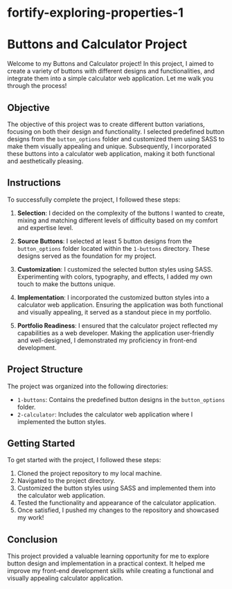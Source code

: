 # fortify-exploring-properties-1

# Buttons and Calculator Project

Welcome to my Buttons and Calculator project! In this project, I aimed to create a variety of buttons with different designs and functionalities, and integrate them into a simple calculator web application. Let me walk you through the process!

## Objective

The objective of this project was to create different button variations, focusing on both their design and functionality. I selected predefined button designs from the `button_options` folder and customized them using SASS to make them visually appealing and unique. Subsequently, I incorporated these buttons into a calculator web application, making it both functional and aesthetically pleasing.

## Instructions

To successfully complete the project, I followed these steps:

1. **Selection**: I decided on the complexity of the buttons I wanted to create, mixing and matching different levels of difficulty based on my comfort and expertise level.

2. **Source Buttons**: I selected at least 5 button designs from the `button_options` folder located within the `1-buttons` directory. These designs served as the foundation for my project.

3. **Customization**: I customized the selected button styles using SASS. Experimenting with colors, typography, and effects, I added my own touch to make the buttons unique.

4. **Implementation**: I incorporated the customized button styles into a calculator web application. Ensuring the application was both functional and visually appealing, it served as a standout piece in my portfolio.

5. **Portfolio Readiness**: I ensured that the calculator project reflected my capabilities as a web developer. Making the application user-friendly and well-designed, I demonstrated my proficiency in front-end development.

## Project Structure

The project was organized into the following directories:

- `1-buttons`: Contains the predefined button designs in the `button_options` folder.
- `2-calculator`: Includes the calculator web application where I implemented the button styles.

## Getting Started

To get started with the project, I followed these steps:

1. Cloned the project repository to my local machine.
2. Navigated to the project directory.
3. Customized the button styles using SASS and implemented them into the calculator web application.
4. Tested the functionality and appearance of the calculator application.
5. Once satisfied, I pushed my changes to the repository and showcased my work!

## Conclusion

This project provided a valuable learning opportunity for me to explore button design and implementation in a practical context. It helped me improve my front-end development skills while creating a functional and visually appealing calculator application.

